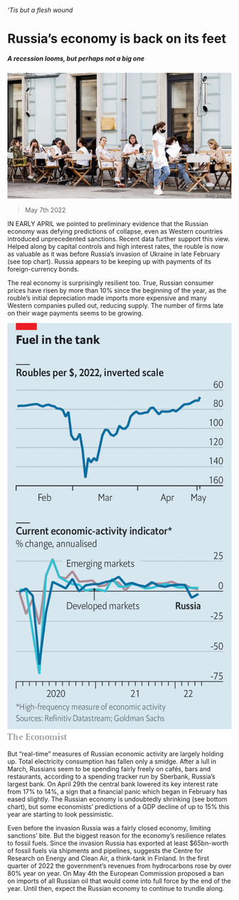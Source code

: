###### ‘Tis but a flesh wound

# Russia’s economy is back on its feet 

##### A recession looms, but perhaps not a big one 

![image](images/20220507_fnp504.jpg) 

> May 7th 2022 

IN EARLY APRIL we pointed to preliminary evidence that the Russian economy was defying predictions of collapse, even as Western countries introduced unprecedented sanctions. Recent data further support this view. Helped along by capital controls and high interest rates, the rouble is now as valuable as it was before Russia’s invasion of Ukraine in late February (see top chart). Russia appears to be keeping up with payments of its foreign-currency bonds.

The real economy is surprisingly resilient too. True, Russian consumer prices have risen by more than 10% since the beginning of the year, as the rouble’s initial depreciation made imports more expensive and many Western companies pulled out, reducing supply. The number of firms late on their wage payments seems to be growing.


![image](images/20220507_fnc166.png) 


But “real-time” measures of Russian economic activity are largely holding up. Total electricity consumption has fallen only a smidge. After a lull in March, Russians seem to be spending fairly freely on cafés, bars and restaurants, according to a spending tracker run by Sberbank, Russia’s largest bank. On April 29th the central bank lowered its key interest rate from 17% to 14%, a sign that a financial panic which began in February has eased slightly. The Russian economy is undoubtedly shrinking (see bottom chart), but some economists’ predictions of a GDP decline of up to 15% this year are starting to look pessimistic.

Even before the invasion Russia was a fairly closed economy, limiting sanctions’ bite. But the biggest reason for the economy’s resilience relates to fossil fuels. Since the invasion Russia has exported at least $65bn-worth of fossil fuels via shipments and pipelines, suggests the Centre for Research on Energy and Clean Air, a think-tank in Finland. In the first quarter of 2022 the government’s revenues from hydrocarbons rose by over 80% year on year. On May 4th the European Commission proposed a ban on imports of all Russian oil that would come into full force by the end of the year. Until then, expect the Russian economy to continue to trundle along.


